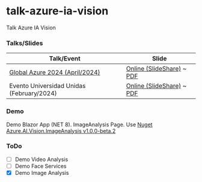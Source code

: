# talk-azure-ia-vision
Talk Azure IA Vision

### Talks/Slides
| Talk/Event | Slide |
| ------ | ------ |
| [Global Azure 2024 (April/2024)](https://github.com/neanet/global-azure-corrientes-2024)| [Online (SlideShare)](https://www.slideshare.net/slideshow/agregando-a-nuestras-apps-servicios-de-ia-azure-ia-vision/267386057) ~ [PDF](https://github.com/neanet/global-azure-corrientes-2024/blob/main/01-Agregando-a-nuestras-apps-servicios-de-IA-Azure-IA-Vision/Agregando-a-nuestras-apps-servicios-de-IA-Azure-IA-Vision-GlobalAzure-2024-JoseAFernandez.pdf) |
| Evento Universidad Unidas (February/2024) | [Online (SlideShare)](https://www.slideshare.net/slideshows/utilizando-ia-en-software-azure-ia-vision-f380/266430442) ~ [PDF](https://raw.githubusercontent.com/fernandezja/https://github.com/fernandezja/talk-azure-ia-vision/master/Talk-Azure-IA-Vision-2024.pdf) |




### Demo
Demo Blazor App (NET 8). ImageAnalysis Page. 
Use [Nuget Azure.AI.Vision.ImageAnalysis v1.0.0-beta.2](https://www.nuget.org/packages/Azure.AI.Vision.ImageAnalysis)

### ToDo
- [ ] Demo Video Analysis
- [ ] Demo Face Services
- [x] Demo Image Analysis
